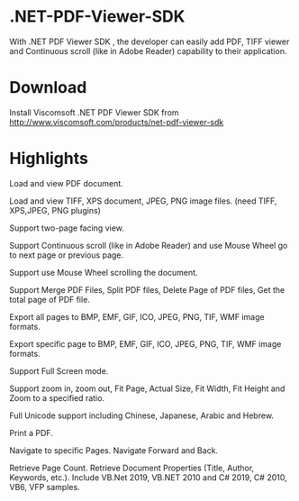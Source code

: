 # .NET-PDF-Viewer-SDK

With .NET PDF Viewer SDK , the developer can easily add PDF, TIFF viewer and Continuous scroll (like in Adobe Reader) capability to their application. 

# Download

Install Viscomsoft .NET PDF Viewer SDK from http://www.viscomsoft.com/products/net-pdf-viewer-sdk

# Highlights

Load and view PDF document. 

Load and view TIFF, XPS document, JPEG, PNG image files. (need TIFF, XPS,JPEG, PNG plugins) 

Support two-page facing view. 

Support Continuous scroll (like in Adobe Reader) and use Mouse Wheel go to next page or previous page. 

Support use Mouse Wheel scrolling the document. 

Support Merge PDF Files, Split PDF files, Delete Page of PDF files, Get the total page of PDF file. 

Export all pages to BMP, EMF, GIF, ICO, JPEG, PNG, TIF, WMF image formats. 

Export specific page to BMP, EMF, GIF, ICO, JPEG, PNG, TIF, WMF image formats.

Support Full Screen mode. 

Support zoom in, zoom out, Fit Page, Actual Size, Fit Width, Fit Height and Zoom to a specified ratio.

Full Unicode support including Chinese, Japanese, Arabic and Hebrew. 

Print a PDF. 

Navigate to specific Pages. Navigate Forward and Back. 

Retrieve Page Count. Retrieve Document Properties (Title, Author, Keywords, etc.). Include VB.Net 2019, VB.NET 2010 and C# 2019, C# 2010, VB6, VFP samples.
